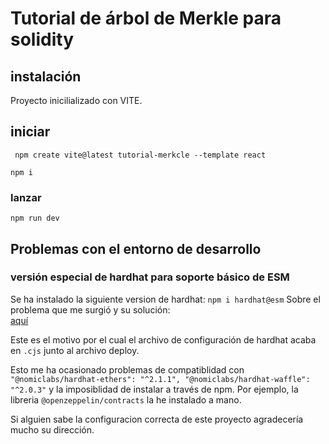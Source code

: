 # Tutorial de árbol de Merkle para solidity

## instalación

Proyecto inicilializado con VITE. 

## iniciar
```
 npm create vite@latest tutorial-merkcle --template react
 ```

 ```
 npm i
 ```
 ### lanzar
 ```
 npm run dev
 ```

 ## Problemas con el entorno de desarrollo

### versión especial de hardhat para soporte básico de ESM
Se ha instalado la siguiente version de hardhat: ``` npm i hardhat@esm ```
Sobre el problema que me surgió y su solución:  
[aquí](https://github.com/NomicFoundation/hardhat/issues/957#issuecomment-1256094430)

Este es el motivo por el cual el archivo de configuración de hardhat acaba en ```.cjs``` junto al archivo deploy.

Esto me ha ocasionado problemas de compatiblidad con ``` "@nomiclabs/hardhat-ethers": "^2.1.1",
    "@nomiclabs/hardhat-waffle": "^2.0.3" ``` y la imposiblidad de instalar a través de npm.
Por ejemplo, la libreria  ``` @openzeppelin/contracts ``` la he instalado a mano.

Si alguien sabe la configuracion correcta de este proyecto agradecería mucho su dirección. 


